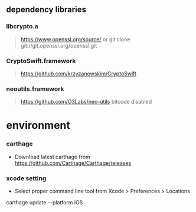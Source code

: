 ## dependency libraries

### libcrypto.a
> https://www.openssl.org/source/ or git clone git://git.openssl.org/openssl.git

### CryptoSwift.framework
>https://github.com/krzyzanowskim/CryptoSwift

### neoutils.framework
>https://github.com/O3Labs/neo-utils
>bitcode disabled

# environment
### carthage
* Download latest carthage from https://github.com/Carthage/Carthage/releases
### xcode setting
* Select proper command line tool from Xcode > Preferences > Locations 


carthage update --platform iOS

